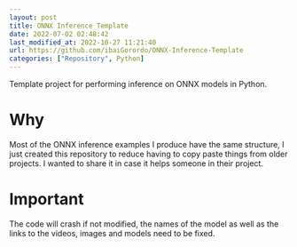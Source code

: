 ```yaml
---
layout: post
title: ONNX Inference Template
date: 2022-07-02 02:48:42 
last_modified_at: 2022-10-27 11:21:40 
url: https://github.com/ibaiGorordo/ONNX-Inference-Template
categories: ["Repository", Python]
---
```

 Template project for performing inference on ONNX models in Python.

# Why
 Most of the ONNX inference examples I produce have the same structure, I just created this repository to reduce having to copy paste things from older projects. I wanted to share it in case it helps someone in their project.

# Important
 The code will crash if not modified, the names of the model as well as the links to the videos, images and models need to be fixed.
